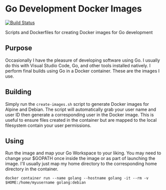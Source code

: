 # Go Development Docker Images

[![Build Status](https://travis-ci.com/arcanericky/golang-dev-docker-images.svg?branch=master)](https://travis-ci.com/arcanericky/golang-dev-docker-images)

Scripts and Dockerfiles for creating Docker images for Go development

## Purpose

Occasionally I have the pleasure of developing software using Go. I usually do this with Visual Studio Code, Go, and other tools installed natively. I perform final builds using Go in a Docker container. These are the images I use.

## Building

Simply run the `create-images.sh` script to generate Docker images for Alpine and Debian. The script will automatically grab your user name and user ID then generate a corresponding user in the Docker image. This is useful to ensure files created in the container but are mapped to the local filesystem contain your user permissions.

## Using

Run the image and map your Go Workspace to your liking. You may need to change your $GOPATH once inside the image or as part of launching the image. I'll usually just map my home directory to the corresponding home directory in the container.

```
docker container run --name golang --hostname golang -it --rm -v $HOME:/home/myusername golang:debian
```